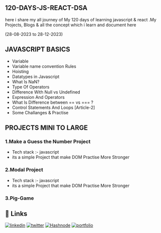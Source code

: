 ## 120-DAYS-JS-REACT-DSA

here i share my all journey of My 120 days of learning javascript &amp; react .My Projects, Blogs &amp; all the concept which i learn and document here

(28-08-2023 to 28-12-2023)



## JAVASCRIPT BASICS

- Variable
- Variable name convention Rules
- Hoisting
- Datatypes in Javascript
- What Is NaN?
- Type Of Operators
- Difference With Null vs Undefined
- Expression And Operators
- What Is Difference between == vs === ?
- Control Statements And Loops [Article-2]
- Some Challanges & Practise

## PROJECTS MINI TO LARGE

### 1.Make a Guess the Number Project
- Tech stack :- javascript
- its a simple Project that make DOM Practise More Stronger

### 2.Modal Project
- Tech stack :- javascript
- its a simple Project that make DOM Practise More Stronger

### 3.Pig-Game


## 🔗 Links

[![linkedin](https://img.shields.io/badge/linkedin-0A66C2?style=for-the-badge&logo=linkedin&logoColor=white)](https://www.linkedin.com/in/dipesh-joshi-2512a2162/) 
[![twitter](https://img.shields.io/badge/twitter-1DA1F2?style=for-the-badge&logo=twitter&logoColor=white)](https://twitter.com/DipeshJ2310)
[![Hashnode](https://img.shields.io/badge/Hashnode-2962FF?style=for-the-badge&logo=hashnode&logoColor=white)](https://dipeshjoshi4.hashnode.dev/)
[![portfolio](https://img.shields.io/badge/my_portfolio-000?style=for-the-badge&logo=ko-fi&logoColor=white)](https://dipesh-joshi.netlify.app)
